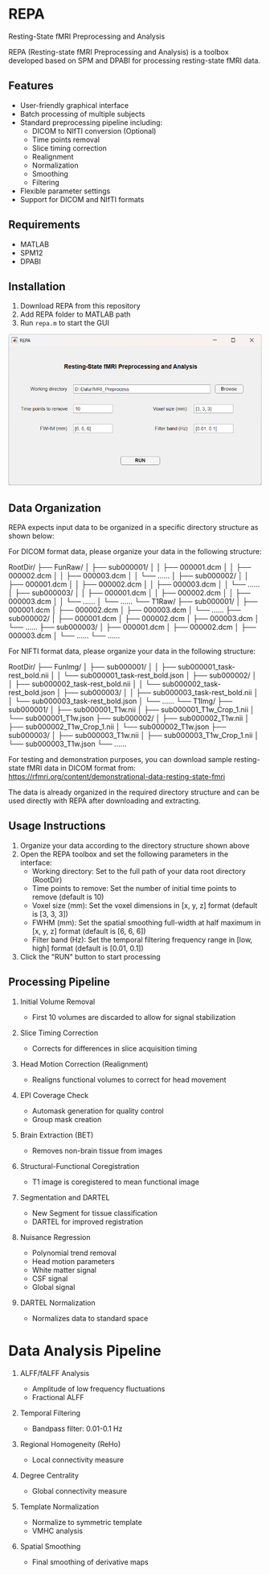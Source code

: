 # REPA
Resting-State fMRI Preprocessing and Analysis

REPA (Resting-state fMRI Preprocessing and Analysis) is a toolbox developed based on SPM and DPABI for processing resting-state fMRI data.

## Features

- User-friendly graphical interface
- Batch processing of multiple subjects
- Standard preprocessing pipeline including:
  - DICOM to NIfTI conversion (Optional)
  - Time points removal
  - Slice timing correction
  - Realignment
  - Normalization
  - Smoothing
  - Filtering
- Flexible parameter settings
- Support for DICOM and NIfTI formats

## Requirements

- MATLAB
- SPM12
- DPABI

## Installation

1. Download REPA from this repository
2. Add REPA folder to MATLAB path
3. Run `repa.m` to start the GUI

![REPA Interface](repa_utilities/repa_gui.png)

## Data Organization

REPA expects input data to be organized in a specific directory structure as shown below:

For DICOM format data, please organize your data in the following structure:

RootDir/
├── FunRaw/
│   ├── sub000001/
│   │   ├── 000001.dcm
│   │   ├── 000002.dcm
│   │   ├── 000003.dcm
│   │   └── ......
│   ├── sub000002/
│   │   ├── 000001.dcm
│   │   ├── 000002.dcm
│   │   ├── 000003.dcm
│   │   └── ......
│   ├── sub000003/
│   │   ├── 000001.dcm
│   │   ├── 000002.dcm
│   │   ├── 000003.dcm
│   │   └── ......
│   └── ......
└── T1Raw/
    ├── sub000001/
    │   ├── 000001.dcm
    │   ├── 000002.dcm
    │   ├── 000003.dcm
    │   └── ......
    ├── sub000002/
    │   ├── 000001.dcm
    │   ├── 000002.dcm
    │   ├── 000003.dcm
    │   └── ......
    ├── sub000003/
    │   ├── 000001.dcm
    │   ├── 000002.dcm
    │   ├── 000003.dcm
    │   └── ......
    └── ......

For NIFTI format data, please organize your data in the following structure:

RootDir/
├── FunImg/
│   ├── sub000001/
│   │   ├── sub000001_task-rest_bold.nii
│   │   └── sub000001_task-rest_bold.json
│   ├── sub000002/
│   │   ├── sub000002_task-rest_bold.nii
│   │   └── sub000002_task-rest_bold.json
│   ├── sub000003/
│   │   ├── sub000003_task-rest_bold.nii
│   │   └── sub000003_task-rest_bold.json
│   └── ......
└── T1Img/
    ├── sub000001/
    │   ├── sub000001_T1w.nii
    │   ├── sub000001_T1w_Crop_1.nii
    │   └── sub000001_T1w.json
    ├── sub000002/
    │   ├── sub000002_T1w.nii
    │   ├── sub000002_T1w_Crop_1.nii
    │   └── sub000002_T1w.json
    ├── sub000003/
    │   ├── sub000003_T1w.nii
    │   ├── sub000003_T1w_Crop_1.nii
    │   └── sub000003_T1w.json
    └── ......

For testing and demonstration purposes, you can download sample resting-state fMRI data in DICOM format from:
https://rfmri.org/content/demonstrational-data-resting-state-fmri

The data is already organized in the required directory structure and can be used directly with REPA after downloading and extracting.


## Usage Instructions

1. Organize your data according to the directory structure shown above
2. Open the REPA toolbox and set the following parameters in the interface:
   - Working directory: Set to the full path of your data root directory (RootDir)
   - Time points to remove: Set the number of initial time points to remove (default is 10)
   - Voxel size (mm): Set the voxel dimensions in [x, y, z] format (default is [3, 3, 3])
   - FWHM (mm): Set the spatial smoothing full-width at half maximum in [x, y, z] format (default is [6, 6, 6])
   - Filter band (Hz): Set the temporal filtering frequency range in [low, high] format (default is [0.01, 0.1])
3. Click the "RUN" button to start processing

## Processing Pipeline

1. Initial Volume Removal
   - First 10 volumes are discarded to allow for signal stabilization

2. Slice Timing Correction
   - Corrects for differences in slice acquisition timing

3. Head Motion Correction (Realignment)
   - Realigns functional volumes to correct for head movement

4. EPI Coverage Check
   - Automask generation for quality control
   - Group mask creation

5. Brain Extraction (BET)
   - Removes non-brain tissue from images

6. Structural-Functional Coregistration
   - T1 image is coregistered to mean functional image

7. Segmentation and DARTEL
   - New Segment for tissue classification
   - DARTEL for improved registration

8. Nuisance Regression
   - Polynomial trend removal
   - Head motion parameters
   - White matter signal
   - CSF signal
   - Global signal

9. DARTEL Normalization
   - Normalizes data to standard space

# Data Analysis Pipeline

1. ALFF/fALFF Analysis
   - Amplitude of low frequency fluctuations
   - Fractional ALFF

2. Temporal Filtering
   - Bandpass filter: 0.01-0.1 Hz

3. Regional Homogeneity (ReHo)
   - Local connectivity measure

4. Degree Centrality
   - Global connectivity measure

5. Template Normalization
   - Normalize to symmetric template
   - VMHC analysis

6. Spatial Smoothing
   - Final smoothing of derivative maps